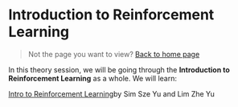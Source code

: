 # Introduction to Reinforcement Learning

> Not the page you want to view? [Back to home page](../README.md)

In this theory session, we will be going through the **Introduction to Reinforcement Learning** as a whole. We will learn:

[Intro to Reinforcement Learning](https://github.com/ZheYu03/AIStudyJam.github.io/blob/main/IntroToRL/assets/Intro%20to%20RL%20Slides.pdf)by Sim Sze Yu and Lim Zhe Yu




